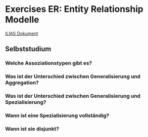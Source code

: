 # Exercises ER: Entity Relationship Modelle

[ILIAS Dokument](https://elearning.hslu.ch/ilias/goto.php?target=file_3618328_download)

## Selbststudium

### Welche Assoziationstypen gibt es?

### Was ist der Unterschied zwischen Generalisierung und Aggregation?

### Was ist der Unterschied zwischen Generalisierung und Spezialisierung?

### Wann ist eine Spezialisierung vollständig?

### Wann ist sie disjunkt?
